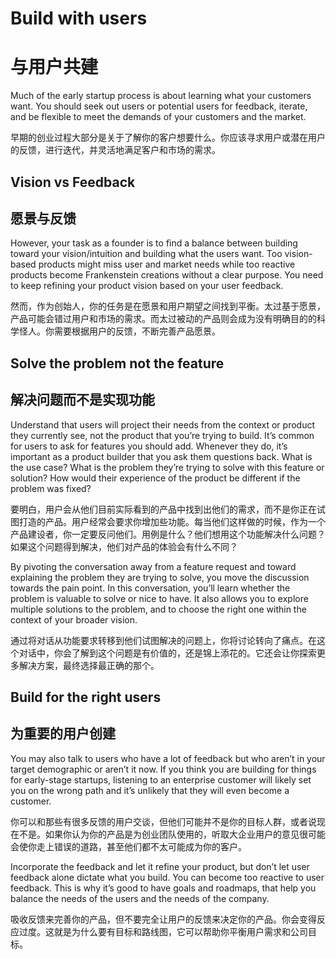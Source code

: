 # Build with users

# 与用户共建

Much of the early startup process is about learning what your customers want. You should seek out users or potential users for feedback, iterate, and be flexible to meet the demands of your customers and the market.

早期的创业过程大部分是关于了解你的客户想要什么。你应该寻求用户或潜在用户的反馈，进行迭代，并灵活地满足客户和市场的需求。

## Vision vs Feedback

## 愿景与反馈

However, your task as a founder is to find a balance between building toward your vision/intuition and building what the users want. Too vision-based products might miss user and market needs while too reactive products become Frankenstein creations without a clear purpose. You need to keep refining your product vision based on your user feedback.

然而，作为创始人，你的任务是在愿景和用户期望之间找到平衡。太过基于愿景，产品可能会错过用户和市场的需求。而太过被动的产品则会成为没有明确目的的科学怪人。你需要根据用户的反馈，不断完善产品愿景。

## Solve the problem not the feature

## 解决问题而不是实现功能

Understand that users will project their needs from the context or product they currently see, not the product that you’re trying to build. It’s common for users to ask for features you should add. Whenever they do, it’s important as a product builder that you ask them questions back. What is the use case? What is the problem they’re trying to solve with this feature or solution? How would their experience of the product be different if the problem was fixed?

要明白，用户会从他们目前实际看到的产品中找到出他们的需求，而不是你正在试图打造的产品。用户经常会要求你增加些功能。每当他们这样做的时候，作为一个产品建设者，你一定要反问他们。用例是什么？他们想用这个功能解决什么问题？如果这个问题得到解决，他们对产品的体验会有什么不同？

By pivoting the conversation away from a feature request and toward explaining the problem they are trying to solve, you move the discussion towards the pain point. In this conversation, you’ll learn whether the problem is valuable to solve or nice to have. It also allows you to explore multiple solutions to the problem, and to choose the right one within the context of your broader vision.

通过将对话从功能要求转移到他们试图解决的问题上，你将讨论转向了痛点。在这个对话中，你会了解到这个问题是有价值的，还是锦上添花的。它还会让你探索更多解决方案，最终选择最正确的那个。

## Build for the right users

## 为重要的用户创建

You may also talk to users who have a lot of feedback but who aren’t in your target demographic or aren’t it now. If you think you are building for things for early-stage startups, listening to an enterprise customer will likely set you on the wrong path and it’s unlikely that they will even become a customer.

你可以和那些有很多反馈的用户交谈，但他们可能并不是你的目标人群，或者说现在不是。如果你认为你的产品是为创业团队使用的，听取大企业用户的意见很可能会使你走上错误的道路，甚至他们都不太可能成为你的客户。

Incorporate the feedback and let it refine your product, but don’t let user feedback alone dictate what you build. You can become too reactive to user feedback. This is why it’s good to have goals and roadmaps, that help you balance the needs of the users and the needs of the company.

吸收反馈来完善你的产品，但不要完全让用户的反馈来决定你的产品。你会变得反应过度。这就是为什么要有目标和路线图，它可以帮助你平衡用户需求和公司目标。
